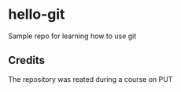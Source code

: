 # hello-git
Sample repo for learning how to use git
## Credits
The repository was reated during a course on PUT
